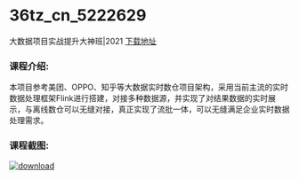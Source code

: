 # 36tz_cn_5222629
大数据项目实战提升大神班|2021
[下载地址](http://www.36tz.cn/article/5222629 "下载地址")
### 课程介绍:
本项目参考美团、OPPO、知乎等大数据实时数仓项目架构，采用当前主流的实时数据处理框架Flink进行搭建，对接多种数据源，并实现了对结果数据的实时展示，与离线数仓可以无缝对接，真正实现了流批一体，可以无缝满足企业实时数据处理需求。

 
### 课程截图:
[![download](http://36tz.cn/muke_img/2022_01_2-62.png "下载地址")](http://www.36tz.cn "下载地址")
